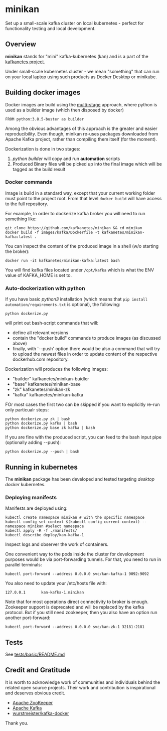# minikan

Set up a small-scale kafka cluster on local kubernetes - perfect for functionality testing and local development.

## Overview

**minikan** stands for "mini" kafka-kubernetes (kan) and is a part of the [kafkanetes project](https://github.com/kafkanetes/).

Under small-scale kubernetes cluster - we mean "something" that can run on your local laptop using such products as Docker Desktop or minikube.

## Building docker images

Docker images are build using the [multi-stage](https://docs.docker.com/develop/develop-images/multistage-build/) approach, where python is used as a builder image (which then disposed by docker)

	FROM python:3.8.5-buster as builder
	
Among the obvious advantages of this approach is the greater and easier reproducibility. Even though, minikan re-uses packages downloaded from Apache Kafka project, rather than compiling them itself (for the moment).

Dockerization is done in two stages:

1. *python builder* will copy and run **automation** scripts
2. Produced Binary files will be picked up into the final image which will be tagged as the build result


### Docker commands

Image is build in a standard way, except that your current working folder must point to the project root. From that level `docker build` will have access to the full repository.

For example, In order to dockerize kafka broker you will need to run something like:
	
	git clone https://github.com/kafkanetes/minikan && cd minikan
	docker build -f images/kafka/Dockerfile -t kafkanetes/minikan-kafka:latest .

You can inspect the content of the produced image in a shell (w/o starting the broker):
	
	docker run -it kafkanetes/minikan-kafka:latest bash

You will find kafka files located under `/opt/kafka` which is what the ENV value of KAFKA_HOME is set to.

### Auto-dockerization with python

If you have basic *python3* installation (which means that `pip install automation/requirements.txt` is optional), the following:

	python dockerize.py

will print out bash-script commands that will:

- define all relevant versions
- contain the "docker build" commands to produce images (as discussed above)
- finally, with '--push' option there would be also a command that will try to upload the newest files in order to update content of the respective dockerhub.com repository.

Dockerization will produces the following images:

 - "builder" kafkanetes/minikan-buidler
 - "base" kafkanetes/minikan-base
 - "zk" kafkanetes/minikan-zk
 - "kafka" kafkanetes/minikan-kafka

FOr most cases the first two can be skipped if you want to explicitly re-run only particualr steps:

	python dockerize.py zk | bash
	python dockerize.py kafka | bash
	python dockerize.py base zk kafka | bash

If you are fine with the produced script, you can feed to the bash input pipe (optionally adding --push):

	python dockerize.py --push | bash

## Running in kubernetes

The **minikan** package has been developed and tested targeting *desktop docker* kubernetes.

### Deploying manifests

Manifests are deployed using:

	kubectl create namespace minikan # with the specific namespace
	kubectl config set-context $(kubectl config current-context) --namespace minikan #select namespace
	kubectl apply -R -f ./manifests/
	kubectl describe deploy/kan-kafka-1 

Inspect logs and observer the work of containers.

One convenient way to the pods inside the cluster for development purposes would be via port-forwarding tunnels. For that,
you need to run in parallel terminals:

	kubectl port-forward --address 0.0.0.0 svc/kan-kafka-1 9092:9092

You also need to update your /etc/hosts file with:

	127.0.0.1       kan-kafka-1.minikan


Note that for most operations direct connectivity to broker is enough. Zookeeper support is deprecated and will be replaced by the kafka protocol.
But if you still need zookeeper, then you also have an option run another port-forward:

	kubectl port-forward --address 0.0.0.0 svc/kan-zk-1 32181:2181


## Tests

See [tests/basic/README.md](tests/basic/REAME.md)


## Credit and Gratitude

It is worth to acknowledge work of communities and individuals behind the related open source projects. Their work and contribution is inspirational and deserves obvious credit.

- [Apache ZooKeeper](https://zookeeper.apache.org/)
- [Apache Kafka](https://kafka.apache.org/)
- [wurstmeister/kafka-docker](https://github.com/wurstmeister/kafka-docker/)

Thank you.